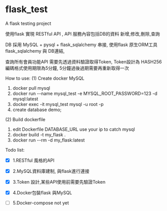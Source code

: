 # flask_test
A flask testing project

使用flask 實現 RESTful API , API 服務內容包括DB的資料 新增,修改,刪除,查詢

DB 採用 MySQL + pysql + flask_sqlalchemy 串接, 使用flask 原生ORM工具 flask_sqlalchemy 與 DB連結,

查詢所有會員功能API 需要先透過資料驗證取得Token, Token設計為 HASH256編碼格式使用期限為5分鐘, 5分鐘過後過期需要再重新取得一次

How to use:
(1) Create docker MySQL
1. docker pull mysql
2. docker run --name mysql_test -e MYSQL_ROOT_PASSWORD=123 -d mysql:latest
3. docker exec -it mysql_test mysql -u root -p
4. create database demo;

(2) Build dockerfile
1. edit Dockerfile DATABASE_URL use your ip to catch mysql
2. docker build -t my_flask .
3. docker run --rm -d my_flask:latest



Todo list:

- [x] 1.RESTful 風格的API 
 
- [x] 2.MySQL資料庫建制, 與flask進行連接 
 
- [x] 3.Token 設計,某些API使用前需要先驗證Token 
 
- [x] 4.Docker包裝flask 與MySQL 

- [ ] 5.Docker-compose  not yet

